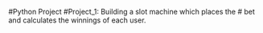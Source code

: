 #Python Project
#Project_1: Building a slot machine which places the # bet and calculates the winnings of each user.